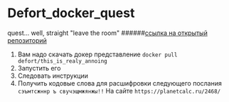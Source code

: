 # Defort_docker_quest
quest... well, straight "leave the room"
######<a href="">ссылка на открытый репозиторий </a>

1) Вам надо скачать докер представление
`docker pull defort/this_is_realy_annoing`
2) Запустить его
3) Следовать инструкции
4) Получить кодовые слова для расшифровки следующего послания
`сэъмтсжннр ъ свучэщмжянжы!!`
На сайте `https://planetcalc.ru/2468/`
